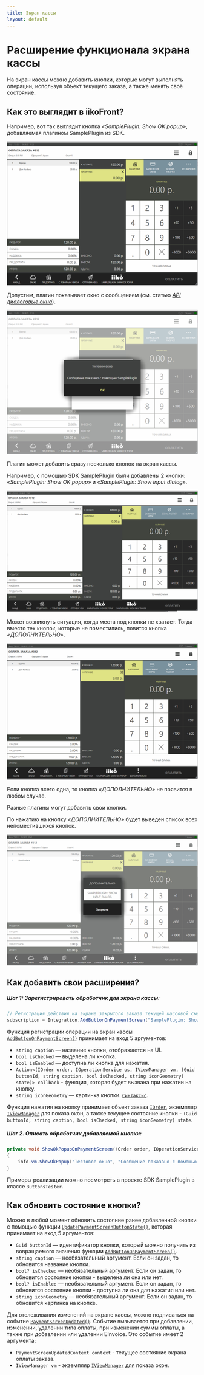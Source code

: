 ```yaml
---
title: Экран кассы
layout: default
---
```

# Расширение функционала экрана кассы #

На экран кассы можно добавить кнопки, которые могут выполнять операции, используя объект текущего заказа, а также менять своё состояние.

## Как это выглядит в iikoFront?

Например, вот так выглядит кнопка *«SamplePlugin: Show OK popup»*, добавляемая плагином SamplePlugin из SDK.

![ButtonOnPaymentScreenView](../../img/actionOnPaymentScreenView/buttonOnPaymentScreen.png) 


Допустим, плагин показывает окно с сообщением (см. статью [*API диалоговые окна*](ViewManager.html "Диалоговые окна")).

![ButtonOnPaymentScreenView_Click](../../img/actionOnPaymentScreenView/buttonOnPaymentScreenClick.png) 

Плагин может добавить сразу несколько кнопок на экран кассы.


Например, с помощью SDK SamplePlugin были добавлены 2 кнопки: *«SamplePlugin: Show OK popup»* и *«SamplePlugin: Show input dialog»*.

![ButtonsOnPaymentScreenView](../../img/actionOnPaymentScreenView/buttonsOnPaymentScreen.png)


Может возникнуть ситуация, когда места под кнопки не хватает. Тогда вместо тех кнопок, которые не поместились, повится кнопка *«ДОПОЛНИТЕЛЬНО»*.

![AdditionalButtonOnPaymentScreen](../../img/actionOnPaymentScreenView/additionalButtonOnPaymentScreen.png) 

Если кнопка всего одна, то кнопка *«ДОПОЛНИТЕЛЬНО»* не появится в любом случае.

Разные плагины могут добавить свои кнопки.

По нажатию на кнопку *«ДОПОЛНИТЕЛЬНО»* будет выведен список всех непоместившихся кнопок.

![ButtonsOnPaymentScreenViewPopup](../../img/actionOnPaymentScreenView/buttonsOnPaymentScreenPopup.png) 


## Как добавить свои расширения?

##### Шаг 1: Зарегистрировать обработчик для экрана кассы:
 
```cs
// Регистрация действия на экране закрытого заказа текущей кассовой смены
subscription = Integration.AddButtonOnPaymentScreen("SamplePlugin: Show ok popup", false, true, ShowOkPopupOnPaymentScreen);
``` 

Функция регистрации операции на экран кассы [`AddButtonOnPaymentScreen()`](https://iiko.github.io/front.api.sdk/v7/html/M_Resto_Front_Api_IOperationService_AddButtonToPaymentScreen.htm) принимает на вход 5 аргументов:

- `string caption` — название кнопки, отображается на UI.
- `bool isChecked` — выделена ли кнопка.
- `bool isEnabled` — доступна ли кнопка для нажатия.
- `Action<(IOrder order, IOperationService os, IViewManager vm, (Guid buttonId, string caption, bool isChecked, string iconGeometry) state)> callback` - функция, которая будет вызвана при нажатии на кнопку.
- `string iconGeometry` — картинка кнопки. [`Синтаксис`](https://docs.microsoft.com/en-us/dotnet/desktop/wpf/graphics-multimedia/path-markup-syntax?view=netframeworkdesktop-4.8).

Функция нажатия на кнопку принимает объект заказа [`IOrder`](https://iiko.github.io/front.api.sdk/v7/html/T_Resto_Front_Api_Data_Orders_IOrder.htm), экземпляр [`IViewManager`](https://iiko.github.io/front.api.sdk/v7/html/T_Resto_Front_Api_UI_IViewManager.htm) для показа окон, а также текущее состояние кнопки - `(Guid buttonId, string caption, bool isChecked, string iconGeometry) state`.

##### Шаг 2. Описать обработчик добавляемой кнопки:

```cs
private void ShowOkPopupOnPaymentScreen((Order order, IOperationService os, IViewManager vm, (Guid buttonId, string caption, bool isChecked, string iconGeometry) state) info)
{ 
    info.vm.ShowOkPopup("Тестовое окно", "Сообщение показано с помощью SamplePlugin.");
}
```

Примеры реализации можно посмотреть в проекте SDK SamplePlugin в классе `ButtonsTester`.


## Как обновить состояние кнопки?

Можно в любой момент обновить состояние ранее добавленной кнопки с помощью функции [`UpdatePaymentScreenButtonState()`](https://iiko.github.io/front.api.sdk/v7/html/M_Resto_Front_Api_IOperationService_UpdatePaymentScreenButtonState.htm), которая принимает на вход 5 аргументов:

- `Guid buttonId` — идентификатор кнопки, который можно получить из вовращаемого значения функции [`AddButtonOnPaymentScreen()`](https://iiko.github.io/front.api.sdk/v7/html/M_Resto_Front_Api_IOperationService_AddButtonToPaymentScreen.htm).
- `string caption` — необязательный аргумент. Если он задан, то обновится название кнопки.
- `bool? isChecked` — необязательный аргумент. Если он задан, то обновится состояние кнопки - выделена ли она или нет.
- `bool? isEnabled` — необязательный аргумент. Если он задан, то обновится состояние кнопки - доступна ли она для нажатия или нет.
- `string iconGeometry` — необязательный аргумент. Если он задан, то обновится картинка на кнопке.

Для отслеживания изменений на экране кассы, можно подписаться на событие [`PaymentScreenUpdated()`](https://iiko.github.io/front.api.sdk/v7/html/P_Resto_Front_Api_INotificationService_PaymentScreenUpdated.htm). Событие вызывается при добавлении, изменении, удалении типа оплаты, при изменении суммы оплаты, а также при добавлении или удалении EInvoice. Это событие имеет 2 аргумента:

- `PaymentScreenUpdatedContext context` - текущее состояние экрана оплаты заказа.
- `IViewManager vm` - экземпляр [`IViewManager`](https://iiko.github.io/front.api.sdk/v7/html/T_Resto_Front_Api_UI_IViewManager.htm) для показа окон.

